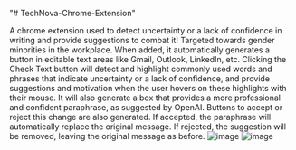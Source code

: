 "# TechNova-Chrome-Extension" 

A chrome extension used to detect uncertainty or a lack of confidence in writing and provide suggestions to combat it! Targeted towards gender minorities in the workplace.
When added, it automatically generates a button in editable text areas like Gmail, Outlook, LinkedIn, etc. 
Clicking the Check Text button will detect and highlight commonly used words and phrases that indicate uncertainty or a lack of confidence, and provide suggestions and motivation when the user hovers on these highlights with their mouse.
It will also generate a box that provides a more professional and confident paraphrase, as suggested by OpenAI. Buttons to accept or reject this change are also generated. If accepted, the paraphrase will automatically replace the original message. If rejected, the suggestion will be removed, leaving the original message as before.
![image](https://github.com/sophiec103/vera/assets/74480837/594954c5-898f-4d76-ac0c-5ee085876534)
![image](https://github.com/sophiec103/vera/assets/74480837/d00f6d76-b3d9-44ef-894b-2bb53b691d2b)
